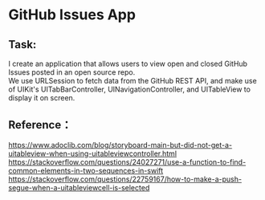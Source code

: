 # GitHub Issues App

## Task: 
I create an application that allows users to view open and closed GitHub Issues posted in an open source repo. <br>
We use URLSession to fetch data from the GitHub REST API, and make use of UIKit's UITabBarController, UINavigationController, and UITableView to display it on screen.<br>


## Reference：
  https://www.adoclib.com/blog/storyboard-main-but-did-not-get-a-uitableview-when-using-uitableviewcontroller.html
  https://stackoverflow.com/questions/24027271/use-a-function-to-find-common-elements-in-two-sequences-in-swift
  https://stackoverflow.com/questions/22759167/how-to-make-a-push-segue-when-a-uitableviewcell-is-selected